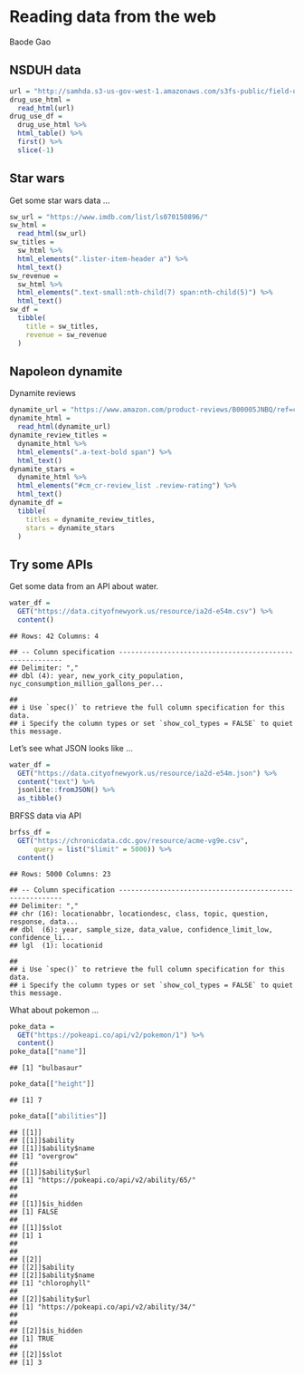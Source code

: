 Reading data from the web
================
Baode Gao

## NSDUH data

``` r
url = "http://samhda.s3-us-gov-west-1.amazonaws.com/s3fs-public/field-uploads/2k15StateFiles/NSDUHsaeShortTermCHG2015.htm"
drug_use_html = 
  read_html(url)
drug_use_df = 
  drug_use_html %>% 
  html_table() %>% 
  first() %>% 
  slice(-1)
```

## Star wars

Get some star wars data …

``` r
sw_url = "https://www.imdb.com/list/ls070150896/"
sw_html = 
  read_html(sw_url)
sw_titles = 
  sw_html %>% 
  html_elements(".lister-item-header a") %>% 
  html_text()
sw_revenue = 
  sw_html %>% 
  html_elements(".text-small:nth-child(7) span:nth-child(5)") %>% 
  html_text()
sw_df = 
  tibble(
    title = sw_titles,
    revenue = sw_revenue
  )
```

## Napoleon dynamite

Dynamite reviews

``` r
dynamite_url = "https://www.amazon.com/product-reviews/B00005JNBQ/ref=cm_cr_arp_d_viewopt_rvwer?ie=UTF8&reviewerType=avp_only_reviews&sortBy=recent&pageNumber=1"
dynamite_html = 
  read_html(dynamite_url)
dynamite_review_titles = 
  dynamite_html %>% 
  html_elements(".a-text-bold span") %>% 
  html_text()
dynamite_stars = 
  dynamite_html %>% 
  html_elements("#cm_cr-review_list .review-rating") %>% 
  html_text()
dynamite_df =
  tibble(
    titles = dynamite_review_titles,
    stars = dynamite_stars
  )
```

## Try some APIs

Get some data from an API about water.

``` r
water_df =
  GET("https://data.cityofnewyork.us/resource/ia2d-e54m.csv") %>% 
  content()
```

    ## Rows: 42 Columns: 4

    ## -- Column specification --------------------------------------------------------
    ## Delimiter: ","
    ## dbl (4): year, new_york_city_population, nyc_consumption_million_gallons_per...

    ## 
    ## i Use `spec()` to retrieve the full column specification for this data.
    ## i Specify the column types or set `show_col_types = FALSE` to quiet this message.

Let’s see what JSON looks like …

``` r
water_df =
  GET("https://data.cityofnewyork.us/resource/ia2d-e54m.json") %>% 
  content("text") %>% 
  jsonlite::fromJSON() %>% 
  as_tibble()
```

BRFSS data via API

``` r
brfss_df = 
  GET("https://chronicdata.cdc.gov/resource/acme-vg9e.csv",
      query = list("$limit" = 5000)) %>% 
  content()
```

    ## Rows: 5000 Columns: 23

    ## -- Column specification --------------------------------------------------------
    ## Delimiter: ","
    ## chr (16): locationabbr, locationdesc, class, topic, question, response, data...
    ## dbl  (6): year, sample_size, data_value, confidence_limit_low, confidence_li...
    ## lgl  (1): locationid

    ## 
    ## i Use `spec()` to retrieve the full column specification for this data.
    ## i Specify the column types or set `show_col_types = FALSE` to quiet this message.

What about pokemon …

``` r
poke_data = 
  GET("https://pokeapi.co/api/v2/pokemon/1") %>% 
  content()
poke_data[["name"]]
```

    ## [1] "bulbasaur"

``` r
poke_data[["height"]]
```

    ## [1] 7

``` r
poke_data[["abilities"]]
```

    ## [[1]]
    ## [[1]]$ability
    ## [[1]]$ability$name
    ## [1] "overgrow"
    ## 
    ## [[1]]$ability$url
    ## [1] "https://pokeapi.co/api/v2/ability/65/"
    ## 
    ## 
    ## [[1]]$is_hidden
    ## [1] FALSE
    ## 
    ## [[1]]$slot
    ## [1] 1
    ## 
    ## 
    ## [[2]]
    ## [[2]]$ability
    ## [[2]]$ability$name
    ## [1] "chlorophyll"
    ## 
    ## [[2]]$ability$url
    ## [1] "https://pokeapi.co/api/v2/ability/34/"
    ## 
    ## 
    ## [[2]]$is_hidden
    ## [1] TRUE
    ## 
    ## [[2]]$slot
    ## [1] 3

